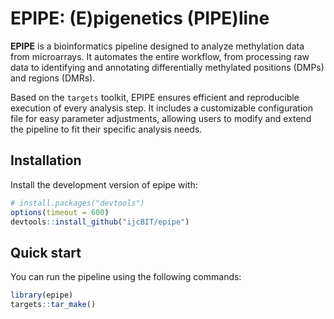 # EPIPE: (E)pigenetics (PIPE)line

**EPIPE** is a bioinformatics pipeline designed to analyze methylation data from microarrays. It automates the entire workflow, from processing raw data to identifying and annotating differentially methylated positions (DMPs) and regions (DMRs).

Based on the `targets` toolkit, EPIPE ensures efficient and reproducible execution of every analysis step. It includes a customizable configuration file for easy parameter adjustments, allowing users to modify and extend the pipeline to fit their specific analysis needs.

## Installation

Install the development version of epipe with:

``` r
# install.packages("devtools")
options(timeout = 600)
devtools::install_github("ijcBIT/epipe")
```

## Quick start

You can run the pipeline using the following commands:

``` r
library(epipe)
targets::tar_make()
```
